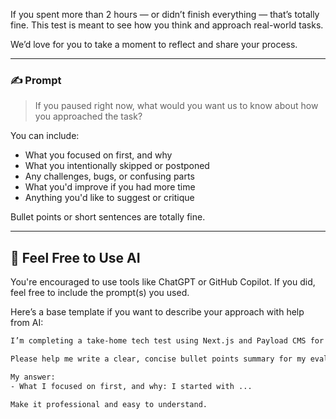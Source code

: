 If you spent more than 2 hours — or didn’t finish everything — that’s totally fine. This test is meant to see how you think and approach real-world tasks.

We’d love for you to take a moment to reflect and share your process.

---

### ✍️ Prompt

> If you paused right now, what would you want us to know about how you approached the task?

You can include:
- What you focused on first, and why
- What you intentionally skipped or postponed
- Any challenges, bugs, or confusing parts
- What you'd improve if you had more time
- Anything you'd like to suggest or critique

Bullet points or short sentences are totally fine.

---

## 🤖 Feel Free to Use AI

You're encouraged to use tools like ChatGPT or GitHub Copilot. If you did, feel free to include the prompt(s) you used.

Here’s a base template if you want to describe your approach with help from AI:

```txt
I’m completing a take-home tech test using Next.js and Payload CMS for this repo(https://github.com/madeofzero/test-fullstack-web-cms-next). The UI and logic are mostly built, but I need to connect to a Postgres-backed Payload CMS, create schema collections for a quiz app, and wire up dynamic data. I have about X hours left.

Please help me write a clear, concise bullet points summary for my evaluator based on my answer below.

My answer:
- What I focused on first, and why: I started with ...

Make it professional and easy to understand.
```
